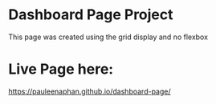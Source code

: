 # Dashboard Page Project 

This page was created using the grid display and no flexbox

# Live Page here:

https://pauleenaphan.github.io/dashboard-page/
